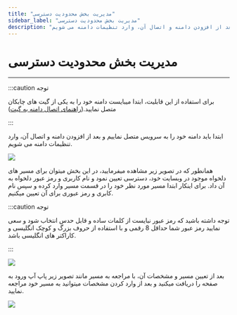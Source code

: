 ```yaml
---
title: "مدیریت بخش محدودیت دسترسی"
sidebar_label: "مدیریت بخش محدودیت دسترسی"
description: "ابتدا باید دامنه خود را به سرویس متصل نماییم و بعد از افزودن دامنه و اتصال آن، وارد تنظیمات دامنه می شویم."
---
```


# مدیریت بخش محدودیت دسترسی
---

:::caution توجه

برای استفاده از این قابلیت، ابتدا میبایست دامنه خود را به یکی از گیت های چابکان متصل نمایید.([راهنمای اتصال دامنه به گیت](https://docs.chabokan.net/features/gates/))

:::

ابتدا باید دامنه خود را به سرویس متصل نماییم و بعد از افزودن دامنه و اتصال آن، وارد تنظیمات دامنه می شویم.

![](https://s1.chabokan.net/docs/gifs/dashboard-domain/dashboard-domain-access-install.gif)

همانطور که در تصویر زیر مشاهده میفرمایید، در این بخش میتوان برای مسیر های دلخواه موجود در وبسایت خود، دسترسی تعیین نمود و نام کاربری و رمز عبور دلخواه به آن داد. برای اینکار ابتدا مسیر مورد نظر خود را در قسمت مسیر وارد کرده و سپس نام کابری و رمز عبوری برای آن تعیین میکنیم.

:::caution توجه

توجه داشته باشید که رمز عبور نبایست از کلمات ساده و قابل حدس انتخاب شود و سعی نمایید رمز عبور شما حداقل 8 رقمی و با استفاده از حروف بزرگ و کوچک انگلیسی و کاراکتر های انگلیسی باشد.

:::

![](https://s1.chabokan.net/docs/images/domain-athentication-1.jpg)

بعد از تعیین مسیر و مشخصات آن، با مراجعه به مسیر مانند تصویر زیر پاپ آپ ورود به صفحه را دریافت میکنید و بعد از وارد کردن مشخصات میتوانید به مسیر خود مراجعه نمایید.

![](https://s1.chabokan.net/docs/images/domain-athentication-2.jpg)





